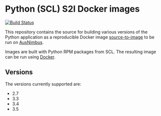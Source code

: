 # Python (SCL) S2I Docker images

[![Build Status](https://travis-ci.org/ausnimbus/s2i-python-scl.svg?branch=master)](https://travis-ci.org/ausnimbus/s2i-python-scl)

This repository contains the source for building various versions of
the Python application as a reproducible Docker image
[source-to-image](https://github.com/openshift/source-to-image)
to be run on [AusNimbus](https://www.ausnimbus.com.au/).

Images are built with Python RPM packages from SCL.
The resulting image can be run using [Docker](http://docker.io).

## Versions

The versions currently supported are:

- 2.7
- 3.3
- 3.4
- 3.5
